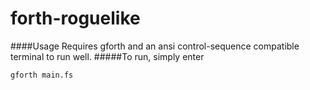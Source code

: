 # forth-roguelike
####Usage
Requires gforth and an ansi control-sequence compatible terminal to run well.
#####To run, simply enter
```Shell
gforth main.fs
```
